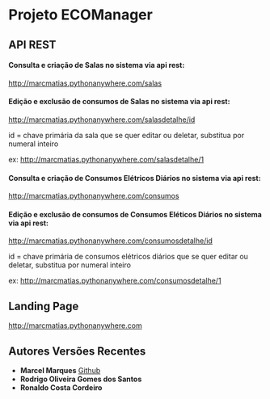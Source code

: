 # Projeto ECOManager

## API REST

#### Consulta e criação de Salas no sistema via api rest:

http://marcmatias.pythonanywhere.com/salas

#### Edição e exclusão de consumos de Salas no sistema via api rest:

http://marcmatias.pythonanywhere.com/salasdetalhe/id

id = chave primária da sala que se quer editar ou deletar, substitua por numeral inteiro

ex:
  http://marcmatias.pythonanywhere.com/salasdetalhe/1

#### Consulta e criação de Consumos Elétricos Diários no sistema via api rest:

http://marcmatias.pythonanywhere.com/consumos

#### Edição e exclusão de consumos de Consumos Eléticos Diários no sistema via api rest:

http://marcmatias.pythonanywhere.com/consumosdetalhe/id

id = chave primária de consumos elétricos diários que se quer editar ou deletar, substitua por numeral inteiro

ex: 
  http://marcmatias.pythonanywhere.com/consumosdetalhe/1

## Landing Page

http://marcmatias.pythonanywhere.com

<!-- ## Iniciando

As instruções à seguir vão lhe ajudar a montar o projeto na sua máquina e utilizar o sistema com o banco de dados padrão de testes dbsqlite3 do Django.

### Pré-requisitos

Para rodar o sistema será necessário

```
Python 3.6.1 ou ver superior
Django==2.0.5
django-widget-tweaks==1.4.2
pytz==2018.4
```

### Instalando

Segue um passo a passo de instalação

Este são os passos para rodar o sistema na sua máquina


Crie um ambiente virtual
```
python -m venv myenv
```

Execute o ambiente virtual
```
myenv\Scripts\activate
```


Instale os requerimentos mínimos automaticamente
```
pip install -r requirements.txt
```

Crie um banco de dados
```
python manage.py makemigrations
```
```
python manage.py migrate
```
Crie um usuário no banco de dados

```
python manage.py createsuperuser
```

Execute o sistema no localhost
```
python manage.py runserver
``` -->
<!--
## Running the tests

Explain how to run the automated tests for this system

### Break down into end to end tests

Explain what these tests test and why

```
Give an example
```

### And coding style tests

Explain what these tests test and why

```
Give an example
```

## Deployment

Add additional notes about how to deploy this on a live system

## Built With

* [Dropwizard](http://www.dropwizard.io/1.0.2/docs/) - The web framework used
* [Maven](https://maven.apache.org/) - Dependency Management
* [ROME](https://rometools.github.io/rome/) - Used to generate RSS Feeds

## Contributing

Please read [CONTRIBUTING.md](https://gist.github.com/PurpleBooth/b24679402957c63ec426) for details on our code of conduct, and the process for submitting pull requests to us.

## Versioning

We use [SemVer](http://semver.org/) for versioning. For the versions available, see the [tags on this repository](https://github.com/your/project/tags). -->

## Autores Versões Recentes

* **Marcel Marques** [Github](https://github.com/marcmatias)
* **Rodrigo Oliveira Gomes dos Santos**
* **Ronaldo Costa Cordeiro**



<!-- See also the list of [contributors](https://github.com/your/project/contributors) who participated in this project. -->

<!-- ## License

This project is licensed under the MIT License - see the [LICENSE.md](LICENSE.md) file for details

## Acknowledgments

* Hat tip to anyone whose code was used
* Inspiration
* etc -->
